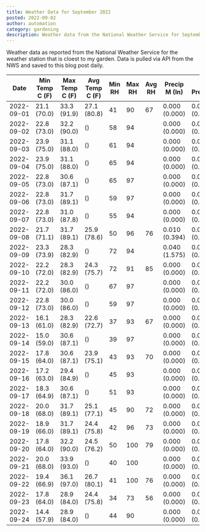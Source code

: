 ```yaml
---
title: Weather Data for September 2022
posted: 2022-09-02
author: automation
category: gardening
description: Weather data from the National Weather Service for September 2022
---
```


Weather data as reported from the National Weather Service for the weather station 
that is cloest to my garden. Data is pulled via API from the NWS and saved to this 
blog post daily.

|Date|Min Temp C (F)|Max Temp C (F)|Avg Temp C (F)|Min RH|Max RH|Avg RH|Precip M (In)|Avg Precip/Hr|
|---|---|---|---|---|---|---|---|---|
|2022-09-01|21.1 (70.0)|33.3 (91.9)|27.1 (80.8)|41|90|67|0.000 (0.000)|0.000 (0.000)|
|2022-09-02|22.8 (73.0)|32.2 (90.0)| ()|58|94||0.000 (0.000)|0.000 (0.000)|
|2022-09-03|23.9 (75.0)|31.1 (88.0)| ()|61|94||0.000 (0.000)|0.000 (0.000)|
|2022-09-04|23.9 (75.0)|31.1 (88.0)| ()|65|94||0.000 (0.000)|0.000 (0.000)|
|2022-09-05|22.8 (73.0)|30.6 (87.1)| ()|65|97||0.000 (0.000)|0.000 (0.000)|
|2022-09-06|22.8 (73.0)|31.7 (89.1)| ()|59|97||0.000 (0.000)|0.000 (0.000)|
|2022-09-07|22.8 (73.0)|31.0 (87.8)| ()|55|94||0.000 (0.000)|0.000 (0.000)|
|2022-09-08|21.7 (71.1)|31.7 (89.1)|25.9 (78.6)|50|96|76|0.010 (0.394)|0.015 (0.015)|
|2022-09-09|23.3 (73.9)|28.3 (82.9)| ()|72|94||0.040 (1.575)|0.043 (0.043)|
|2022-09-10|22.2 (72.0)|28.3 (82.9)|24.3 (75.7)|72|91|85|0.000 (0.000)|0.000 (0.000)|
|2022-09-11|22.2 (72.0)|30.0 (86.0)| ()|67|97||0.000 (0.000)|0.000 (0.000)|
|2022-09-12|22.8 (73.0)|30.0 (86.0)| ()|59|97||0.000 (0.000)|0.000 (0.000)|
|2022-09-13|16.1 (61.0)|28.3 (82.9)|22.6 (72.7)|37|93|67|0.000 (0.000)|0.000 (0.000)|
|2022-09-14|15.0 (59.0)|30.6 (87.1)| ()|39|97||0.000 (0.000)|0.000 (0.000)|
|2022-09-15|17.8 (64.0)|30.6 (87.1)|23.9 (75.1)|43|93|70|0.000 (0.000)|0.000 (0.000)|
|2022-09-16|17.2 (63.0)|29.4 (84.9)| ()|45|93||0.000 (0.000)|0.000 (0.000)|
|2022-09-17|18.3 (64.9)|30.6 (87.1)| ()|51|93||0.000 (0.000)|0.000 (0.000)|
|2022-09-18|20.0 (68.0)|31.7 (89.1)|25.1 (77.1)|45|90|72|0.000 (0.000)|0.000 (0.000)|
|2022-09-19|18.9 (66.0)|31.7 (89.1)|24.4 (75.8)|42|96|73|0.000 (0.000)|0.000 (0.000)|
|2022-09-20|17.8 (64.0)|32.2 (90.0)|24.5 (76.2)|50|100|79|0.000 (0.000)|0.000 (0.000)|
|2022-09-21|20.0 (68.0)|33.9 (93.0)| ()|40|100||0.000 (0.000)|0.000 (0.000)|
|2022-09-22|19.4 (66.9)|36.1 (97.0)|26.7 (80.1)|41|100|76|0.000 (0.000)|0.000 (0.000)|
|2022-09-23|17.8 (64.0)|28.9 (84.0)|24.4 (75.8)|34|73|56|0.000 (0.000)|0.000 (0.000)|
|2022-09-24|14.4 (57.9)|28.9 (84.0)| ()|44|90||0.000 (0.000)|0.000 (0.000)|
